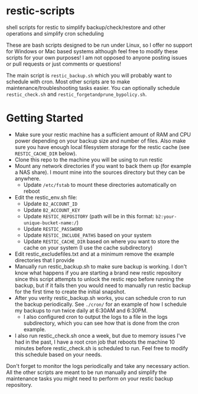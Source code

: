 # restic-scripts
shell scripts for restic to simplify backup/check/restore and other operations and simplify cron scheduling

These are bash scripts designed to be run under Linux, so I offer no support for Windows or Mac based systems although feel free to modify these scripts for your own purposes! I am not opposed to anyone posting issues or pull requests or just comments or questions!

The main script is `restic_backup.sh` which you will probably want to schedule with cron. Most other scripts are to make maintenance/troubleshooting tasks easier. You can optionally schedule `restic_check.sh` and `restic_forgetandprune_bypolicy.sh`.

# Getting Started
- Make sure your restic machine has a sufficient amount of RAM and CPU power depending on your backup size and number of files. Also make sure you have enough local filesystem storage for the restic cache (see `RESTIC_CACHE_DIR` below).
- Clone this repo to the machine you will be using to run restic
- Mount any network directories if you want to back them up (for example a NAS share). I mount mine into the sources directory but they can be anywhere.
  - Update `/etc/fstab` to mount these directories automatically on reboot
- Edit the restic_env.sh file:
  - Update `B2_ACCOUNT_ID`
  - Update `B2_ACCOUNT_KEY`
  - Update `RESTIC_REPOSITORY` (path will be in this format: `b2:your-unique-bucket-name:/`)
  - Update `RESTIC_PASSWORD`
  - Update `RESTIC_INCLUDE_PATHS` based on your system
  - Update `RESTIC_CACHE_DIR` based on where you want to store the cache on your system (I use the cache subdirectory)
- Edit restic_excludefiles.txt and at a minimum remove the example directories that I provide
- Manually run restic_backup.sh to make sure backup is working. I don't know what happens if you are starting a brand new restic repository since this script attempts to unlock the restic repo before running the backup, but if it fails then you would need to manually run restic backup for the first time to create the initial snapshot.
- After you verity restic_backup.sh works, you can schedule cron to run the backup periodically. See `./cron/` for an example of how I schedule my backups to run twice daily at 6:30AM and 6:30PM.
  - I also configured cron to output the logs to a file in the logs subdirectory, which you can see how that is done from the cron example.
- I also run restic_check.sh once a week, but due to memory issues I've had in the past, I have a root cron job that reboots the machine 10 minutes before restic_check.sh is scheduled to run. Feel free to modify this schedule based on your needs.

Don't forget to monitor the logs periodically and take any necessary action. All the other scripts are meant to be run manually and simplify the maintenance tasks you might need to perform on your restic backup repository.

